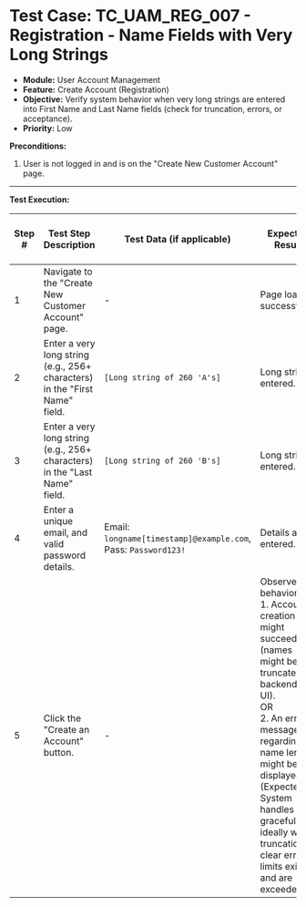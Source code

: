 # Test Case: TC_UAM_REG_007 - Registration - Name Fields with Very Long Strings

* **Module:** User Account Management
* **Feature:** Create Account (Registration)
* **Objective:** Verify system behavior when very long strings are entered into First Name and Last Name fields (check for truncation, errors, or acceptance).
* **Priority:** Low

**Preconditions:**
1.  User is not logged in and is on the "Create New Customer Account" page.

---
**Test Execution:**

| Step # | Test Step Description                                                                 | Test Data (if applicable)                                     | Expected Result                                                                                                                               | Actual Result (during execution) | Status (during execution) | Notes (during execution) |
|--------|---------------------------------------------------------------------------------------|---------------------------------------------------------------|-----------------------------------------------------------------------------------------------------------------------------------------------|----------------------------------|---------------------------|--------------------------|
| 1      | Navigate to the "Create New Customer Account" page.                                   | -                                             | Page loads successfully.                                                                                                                      |                                  |                           |                          |
| 2      | Enter a very long string (e.g., 256+ characters) in the "First Name" field.           | `[Long string of 260 'A's]`                                   | Long string entered.                                                                                                                          |                                  |                           |                          |
| 3      | Enter a very long string (e.g., 256+ characters) in the "Last Name" field.            | `[Long string of 260 'B's]`                                   | Long string entered.                                                                                                                          |                                  |                           |                          |
| 4      | Enter a unique email, and valid password details.                                     | Email: `longname[timestamp]@example.com`, Pass: `Password123!` | Details are entered.                                                                                                                          |                                  |                           |                          |
| 5      | Click the "Create an Account" button.                                                 | -                                             | Observe behavior: <br> 1. Account creation might succeed (names might be truncated by backend or UI). <br> OR <br> 2. An error message regarding name length might be displayed. <br> (Expected: System handles gracefully, ideally with truncation or clear error if limits exist and are exceeded). |                                  |                           |                          |
